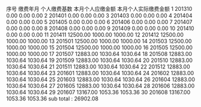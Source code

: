 序号 缴费年月 个人缴费基数 本月个人应缴金额 本月个人实际缴费金额 
1 201310 0.00 0.00 0.00 
2 201401 0.00 0.00 0.00 
3 201403 0.00 0.00 0.00 
4 201404 0.00 0.00 0.00 
5 201405 0.00 0.00 0.00 
6 201406 0.00 0.00 0.00 
7 201407 0.00 0.00 0.00 
8 201408 0.00 0.00 0.00 
9 201409 0.00 0.00 0.00 
10 201410 0.00 0.00 0.00 
11 201411 12500.00 1000.00 1000.00 
12 201412 12500.00 1000.00 1000.00 
13 201501 12500.00 1000.00 1000.00 
14 201503 12500.00 1000.00 1000.00 
15 201504 12500.00 1000.00 1000.00 
16 201505 12500.00 1000.00 1000.00 
17 201507 12883.00 1030.64 1030.64 
18 201508 12883.00 1030.64 1030.64 
19 201509 12883.00 1030.64 1030.64 
20 201510 12883.00 1030.64 1030.64 
21 201511 12883.00 1030.64 1030.64 
22 201512 12883.00 1030.64 1030.64 
23 201601 12883.00 1030.64 1030.64 
24 201602 12883.00 1030.64 1030.64
25 201603 12883.00 1030.64 1030.64 
26 201604 12883.00 1030.64 1030.64 
27 201605 12883.00 1030.64 1030.64 
28 201606 12883.00 1030.64 1030.64 
29 201607 13167.00 1053.36 1053.36 
30 201608 13167.00 1053.36 1053.36
sub total : 26902.08
